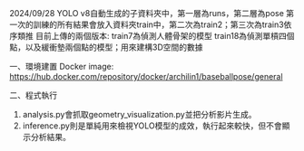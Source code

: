 2024/09/28
YOLO v8自動生成的子資料夾中，第一層為runs，第二層為pose
第一次的訓練的所有結果會放入資料夾train中，第二次為train2；第三次為train3依序類推
目前上傳的兩個版本: 
train7為偵測人體骨架的模型
train18為偵測單槓四個點，以及緩衝墊兩個點的模型；用來建構3D空間的數據

一、環境建置
Docker image: https://hub.docker.com/repository/docker/archilin1/baseballpose/general

二、程式執行
1. analysis.py會抓取geometry_visualization.py並把分析影片生成。
2. inference.py則是單純用來檢視YOLO模型的成效，執行起來較快，但不會顯示分析結果。
